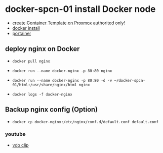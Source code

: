 # docker-spcn-01 install Docker node
- [create Container Template on Proxmox](https://pve22.ipv9.me) authorited only!
- [docker install](https://docs.docker.com/engine/install/ubuntu/)
- [portainer](https://docs.portainer.io/start/install-ce/server/docker/linux)

## deploy nginx on Docker 
- `docker pull nginx`
- `docker run --name docker-nginx -p 80:80 nginx`

- `docker run --name docker-nginx -p 80:80 -d -v ~/docker-spcn-01/html:/usr/share/nginx/html nginx`
- `docker logs -f docker-nginx`

## Backup nginx config (Option)
- `docker cp docker-nginx:/etc/nginx/conf.d/default.conf default.conf`

### youtube 
- [vdo clip](https://youtu.be/gdkC9seN0mA)
